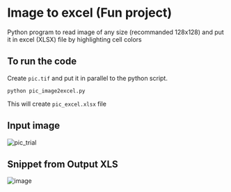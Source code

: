 # Image to excel (Fun project)
Python program to read image of any size (recommanded 128x128) and put it in excel (XLSX) file by highlighting cell colors



To run the code
---------------
Create `pic.tif` and put it in parallel to the python script.

`python pic_image2excel.py`

This will create `pic_excel.xlsx` file



Input image
-----------
![pic_trial](https://user-images.githubusercontent.com/4906286/164474012-6ef1077f-11af-4a44-90c8-924a0aa7ea71.jpg)



Snippet from Output XLS
-----------------------
![image](https://user-images.githubusercontent.com/4906286/164473896-ad617995-733e-489b-ba22-c591e4d6b6a2.png)
